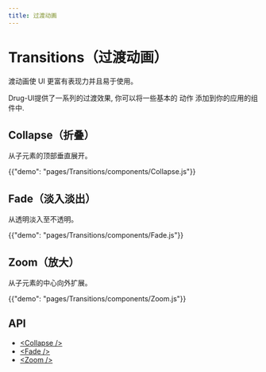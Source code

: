 ```yaml
---
title: 过渡动画
---
```


# Transitions（过渡动画）

<p class="description">渡动画使 UI 更富有表现力并且易于使用。</p>

Drug-UI提供了一系列的过渡效果, 你可以将一些基本的 动作 添加到你的应用的组件中.

## Collapse（折叠）

从子元素的顶部垂直展开。

{{"demo": "pages/Transitions/components/Collapse.js"}}

## Fade（淡入淡出）

从透明淡入至不透明。

{{"demo": "pages/Transitions/components/Fade.js"}}

## Zoom（放大）

从子元素的中心向外扩展。

{{"demo": "pages/Transitions/components/Zoom.js"}}

## API

- [&lt;Collapse /&gt;](/drug-ui/api/Collapse)
- [&lt;Fade /&gt;](/drug-ui/api/Fade)
- [&lt;Zoom /&gt;](/drug-ui/api/Zoom)
